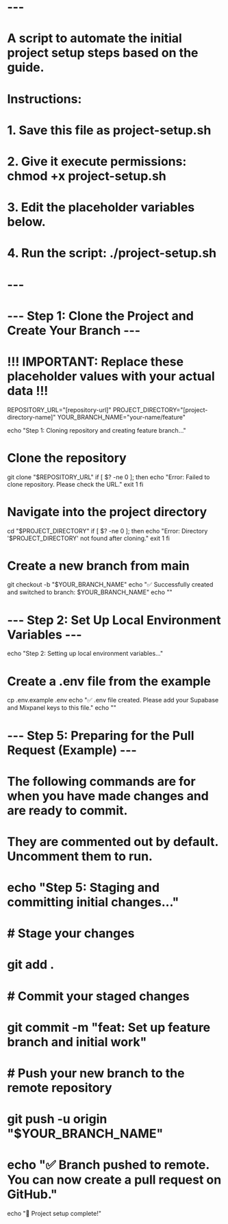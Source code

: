 

# ---
# A script to automate the initial project setup steps based on the guide.
#
# Instructions:
# 1. Save this file as project-setup.sh
# 2. Give it execute permissions: chmod +x project-setup.sh
# 3. Edit the placeholder variables below.
# 4. Run the script: ./project-setup.sh
# ---

# --- Step 1: Clone the Project and Create Your Branch ---

# !!! IMPORTANT: Replace these placeholder values with your actual data !!!
REPOSITORY_URL="[repository-url]"
PROJECT_DIRECTORY="[project-directory-name]"
YOUR_BRANCH_NAME="your-name/feature"

echo "Step 1: Cloning repository and creating feature branch..."

# Clone the repository
git clone "$REPOSITORY_URL"
if [ $? -ne 0 ]; then
    echo "Error: Failed to clone repository. Please check the URL."
    exit 1
fi

# Navigate into the project directory
cd "$PROJECT_DIRECTORY"
if [ $? -ne 0 ]; then
    echo "Error: Directory '$PROJECT_DIRECTORY' not found after cloning."
    exit 1
fi


# Create a new branch from main
git checkout -b "$YOUR_BRANCH_NAME"
echo "✅ Successfully created and switched to branch: $YOUR_BRANCH_NAME"
echo ""


# --- Step 2: Set Up Local Environment Variables ---
echo "Step 2: Setting up local environment variables..."

# Create a .env file from the example
cp .env.example .env
echo "✅ .env file created. Please add your Supabase and Mixpanel keys to this file."
echo ""


# --- Step 5: Preparing for the Pull Request (Example) ---
# The following commands are for when you have made changes and are ready to commit.
# They are commented out by default. Uncomment them to run.
#
# echo "Step 5: Staging and committing initial changes..."
#
# # Stage your changes
# git add .
#
# # Commit your staged changes
# git commit -m "feat: Set up feature branch and initial work"
#
# # Push your new branch to the remote repository
# git push -u origin "$YOUR_BRANCH_NAME"
#
# echo "✅ Branch pushed to remote. You can now create a pull request on GitHub."

echo "🚀 Project setup complete!"
